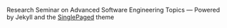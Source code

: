 

Research Seminar on Advanced Software Engineering Topics
&mdash;
Powered by Jekyll and the [SinglePaged](https://github.com/t413/SinglePaged) theme

